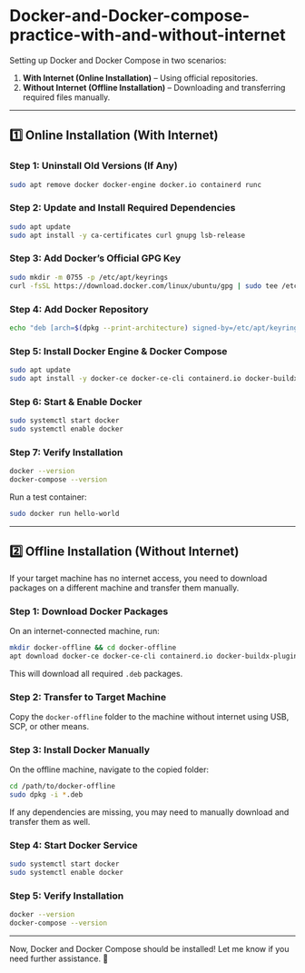 # Docker-and-Docker-compose-practice-with-and-without-internet

Setting up Docker and Docker Compose in two scenarios:  

1. **With Internet (Online Installation)** – Using official repositories.  
2. **Without Internet (Offline Installation)** – Downloading and transferring required files manually.  

---

## **1️⃣ Online Installation (With Internet)**  

### **Step 1: Uninstall Old Versions (If Any)**  
```bash
sudo apt remove docker docker-engine docker.io containerd runc
```

### **Step 2: Update and Install Required Dependencies**  
```bash
sudo apt update
sudo apt install -y ca-certificates curl gnupg lsb-release
```

### **Step 3: Add Docker’s Official GPG Key**  
```bash
sudo mkdir -m 0755 -p /etc/apt/keyrings
curl -fsSL https://download.docker.com/linux/ubuntu/gpg | sudo tee /etc/apt/keyrings/docker.asc > /dev/null
```

### **Step 4: Add Docker Repository**  
```bash
echo "deb [arch=$(dpkg --print-architecture) signed-by=/etc/apt/keyrings/docker.asc] https://download.docker.com/linux/ubuntu $(lsb_release -cs) stable" | sudo tee /etc/apt/sources.list.d/docker.list > /dev/null
```

### **Step 5: Install Docker Engine & Docker Compose**  
```bash
sudo apt update
sudo apt install -y docker-ce docker-ce-cli containerd.io docker-buildx-plugin docker-compose docker-compose-plugin
```

### **Step 6: Start & Enable Docker**  
```bash
sudo systemctl start docker
sudo systemctl enable docker
```

### **Step 7: Verify Installation**  
```bash
docker --version
docker-compose --version
```
Run a test container:
```bash
sudo docker run hello-world
```

---

## **2️⃣ Offline Installation (Without Internet)**  
If your target machine has no internet access, you need to download packages on a different machine and transfer them manually.

### **Step 1: Download Docker Packages**
On an internet-connected machine, run:
```bash
mkdir docker-offline && cd docker-offline
apt download docker-ce docker-ce-cli containerd.io docker-buildx-plugin docker-compose-plugin docker-compose
```
This will download all required `.deb` packages.

### **Step 2: Transfer to Target Machine**
Copy the `docker-offline` folder to the machine without internet using USB, SCP, or other means.

### **Step 3: Install Docker Manually**
On the offline machine, navigate to the copied folder:
```bash
cd /path/to/docker-offline
sudo dpkg -i *.deb
```
If any dependencies are missing, you may need to manually download and transfer them as well.

### **Step 4: Start Docker Service**
```bash
sudo systemctl start docker
sudo systemctl enable docker
```

### **Step 5: Verify Installation**
```bash
docker --version
docker-compose --version
```

---

Now, Docker and Docker Compose should be installed! Let me know if you need further assistance. 🚀

